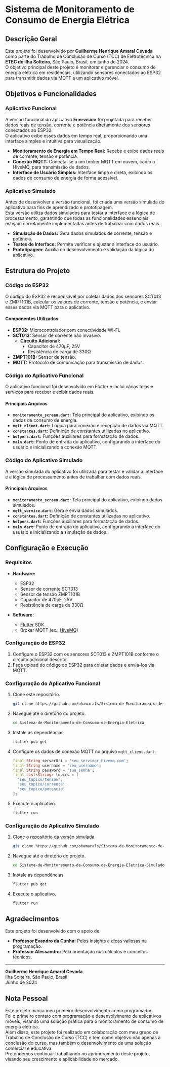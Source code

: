 # Sistema de Monitoramento de Consumo de Energia Elétrica

## Descrição Geral

Este projeto foi desenvolvido por **Guilherme Henrique Amaral Cevada** como parte do Trabalho de Conclusão de Curso (TCC) de Eletrotécnica na **ETEC de Ilha Solteira**, São Paulo, Brasil, em junho de 2024.  
O objetivo principal deste projeto é monitorar e gerenciar o consumo de energia elétrica em residências, utilizando sensores conectados ao ESP32 para transmitir dados via MQTT a um aplicativo móvel.

## Objetivos e Funcionalidades

### Aplicativo Funcional

A versão funcional do aplicativo **Enervision** foi projetada para receber dados reais de tensão, corrente e potência diretamente dos sensores conectados ao ESP32.  
O aplicativo exibe esses dados em tempo real, proporcionando uma interface simples e intuitiva para visualização.

- **Monitoramento de Energia em Tempo Real:** Recebe e exibe dados reais de corrente, tensão e potência.
- **Conexão MQTT:** Conecta-se a um broker MQTT em nuvem, como o HiveMQ, para transmissão de dados.
- **Interface de Usuário Simples:** Interface limpa e direta, exibindo os dados de consumo de energia de forma acessível.

### Aplicativo Simulado

Antes de desenvolver a versão funcional, foi criada uma versão simulada do aplicativo para fins de aprendizado e prototipagem.  
Esta versão utiliza dados simulados para testar a interface e a lógica de processamento, garantindo que todas as funcionalidades essenciais estejam corretamente implementadas antes de trabalhar com dados reais.

- **Simulação de Dados:** Gera dados simulados de corrente, tensão e potência.
- **Testes de Interface:** Permite verificar e ajustar a interface do usuário.
- **Prototipagem:** Auxilia no desenvolvimento e validação da lógica do aplicativo.

## Estrutura do Projeto

### Código do ESP32

O código do ESP32 é responsável por coletar dados dos sensores SCT013 e ZMPT101B, calcular os valores de corrente, tensão e potência, e enviar esses dados via MQTT para o aplicativo.

#### Componentes Utilizados

- **ESP32:** Microcontrolador com conectividade Wi-Fi.
- **SCT013:** Sensor de corrente não invasivo.
  - **Circuito Adicional:**
    - Capacitor de 470µF, 25V
    - Resistência de carga de 330Ω
- **ZMPT101B:** Sensor de tensão.
- **MQTT:** Protocolo de comunicação para transmissão de dados.

### Código do Aplicativo Funcional

O aplicativo funcional foi desenvolvido em Flutter e inclui várias telas e serviços para receber e exibir dados reais.

#### Principais Arquivos

- **`monitoramento_screen.dart`:** Tela principal do aplicativo, exibindo os dados de consumo de energia.
- **`mqtt_client.dart`:** Lógica para conexão e recepção de dados via MQTT.
- **`constantes.dart`:** Definição de constantes utilizadas no aplicativo.
- **`helpers.dart`:** Funções auxiliares para formatação de dados.
- **`main.dart`:** Ponto de entrada do aplicativo, configurando a interface do usuário e inicializando a conexão MQTT.

### Código do Aplicativo Simulado

A versão simulada do aplicativo foi utilizada para testar e validar a interface e a lógica de processamento antes de trabalhar com dados reais.

#### Principais Arquivos

- **`monitoramento_screen.dart`:** Tela principal do aplicativo, exibindo dados simulados.
- **`mqtt_service.dart`:** Gera e envia dados simulados.
- **`constantes.dart`:** Definição de constantes utilizadas no aplicativo.
- **`helpers.dart`:** Funções auxiliares para formatação de dados.
- **`main.dart`:** Ponto de entrada do aplicativo, configurando a interface do usuário e inicializando a simulação de dados.

## Configuração e Execução

### Requisitos

- **Hardware:**
  - ESP32
  - Sensor de corrente SCT013
  - Sensor de tensão ZMPT101B
  - Capacitor de 470µF, 25V
  - Resistência de carga de 330Ω

- **Software:**
  - [Flutter](https://flutter.dev) SDK
  - Broker MQTT (ex.: [HiveMQ](https://www.hivemq.com/mqtt-cloud/))

### Configuração do ESP32

1. Configure o ESP32 com os sensores SCT013 e ZMPT101B conforme o circuito adicional descrito.
2. Faça upload do código do ESP32 para coletar dados e enviá-los via MQTT.

### Configuração do Aplicativo Funcional

1. Clone este repositório.
   ```bash
   git clone https://github.com/ohamarals/Sistema-de-Monitoramento-de-Consumo-de-Energia-Eletrica.git
   ```
2. Navegue até o diretório do projeto.
   ```bash
   cd Sistema-de-Monitoramento-de-Consumo-de-Energia-Eletrica
   ```
3. Instale as dependências.
   ```bash
   flutter pub get
   ```
4. Configure os dados de conexão MQTT no arquivo `mqtt_client.dart`.
   ```dart
   final String serverUri = 'seu_servidor_hivemq.com';
   final String username = 'seu_username';
   final String password = 'sua_senha';
   final List<String> topics = [
     'seu_topico/tensao',
     'seu_topico/corrente',
     'seu_topico/potencia'
   ];
   ```
5. Execute o aplicativo.
   ```bash
   flutter run
   ```

### Configuração do Aplicativo Simulado

1. Clone o repositório da versão simulada.
   ```bash
   git clone https://github.com/ohamarals/Sistema-de-Monitoramento-de-Consumo-de-Energia-Eletrica-Simulado.git
   ```
2. Navegue até o diretório do projeto.
   ```bash
   cd Sistema-de-Monitoramento-de-Consumo-de-Energia-Eletrica-Simulado
   ```
3. Instale as dependências.
   ```bash
   flutter pub get
   ```
4. Execute o aplicativo.
   ```bash
   flutter run
   ```

## Agradecimentos

Este projeto foi desenvolvido com o apoio de:

- **Professor Evandro da Cunha:** Pelos insights e dicas valiosas na programação.
- **Professor Alessandro:** Pela orientação nos cálculos e conceitos técnicos.

---

**Guilherme Henrique Amaral Cevada**  
Ilha Solteira, São Paulo, Brasil  
Junho de 2024

## Nota Pessoal

Este projeto marca meu primeiro desenvolvimento como programador.  
Foi o primeiro contato com programação e desenvolvimento de aplicativos móveis, visando uma solução prática para o monitoramento de consumo de energia elétrica.  
Além disso, este projeto foi realizado em colaboração com meu grupo de Trabalho de Conclusão de Curso (TCC) e tem como objetivo não apenas a conclusão do curso, mas também o desenvolvimento de uma solução comercial e educativa.  
Pretendemos continuar trabalhando no aprimoramento deste projeto, visando seu crescimento e aplicabilidade no mercado.
